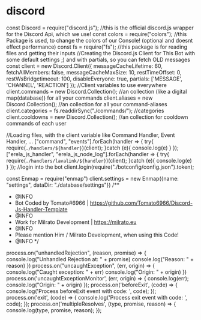 # discord
const Discord = require("discord.js"); //this is the official discord.js wrapper for the Discord Api, which we use!
const colors = require("colors"); //this Package is used, to change the colors of our Console! (optional and doesnt effect performance)
const fs = require("fs"); //this package is for reading files and getting their inputs
//Creating the Discord.js Client for This Bot with some default settings ;) and with partials, so you can fetch OLD messages
const client = new Discord.Client({
  messageCacheLifetime: 60,
  fetchAllMembers: false,
  messageCacheMaxSize: 10,
  restTimeOffset: 0,
  restWsBridgetimeout: 100,
  disableEveryone: true,
  partials: ['MESSAGE', 'CHANNEL', 'REACTION']
});
//Client variables to use everywhere
client.commands = new Discord.Collection(); //an collection (like a digital map(database)) for all your commands
client.aliases = new Discord.Collection(); //an collection for all your command-aliases
client.categories = fs.readdirSync("./commands/"); //categories
client.cooldowns = new Discord.Collection(); //an collection for cooldown commands of each user

//Loading files, with the client variable like Command Handler, Event Handler, ...
["command", "events"].forEach(handler => {
  try{
    require(`./handlers/${handler}`)(client);
  }catch (e){
    console.log(e)
  }
});
["erela_js_handler", "erela_js_node_log"].forEach(handler => {
  try{
    require(`./handlers/lavalink/${handler}`)(client);
  }catch (e){
    console.log(e)
  }
});
//login into the bot
client.login(require("./botconfig/config.json").token);

const Enmap = require("enmap")
client.settings = new Enmap({name: "settings", dataDir: "./database/settings"})
/**
  * @INFO
  * Bot Coded by Tomato#6966 | https://github.com/Tomato6966/Discord-Js-Handler-Template
  * @INFO
  * Work for Milrato Development | https://milrato.eu
  * @INFO
  * Please mention Him / Milrato Development, when using this Code!
  * @INFO
*/




process.on("unhandledRejection", (reason, promise) => {
  console.log("Unhandled Rejection at: " + promise)
  console.log("Reason: " + reason)
})
process.on("uncaughtException", (err, origin) => {
  console.log("Caught exception: " + err)
  console.log("Origin: " + origin)
})
process.on('uncaughtExceptionMonitor', (err, origin) => {
  console.log(err);
  console.log("Origin: " + origin)
});
process.on('beforeExit', (code) => {
  console.log('Process beforeExit event with code: ', code);
});
process.on('exit', (code) => {
  console.log('Process exit event with code: ', code);
});
process.on('multipleResolves', (type, promise, reason) => {
  console.log(type, promise, reason);
});
